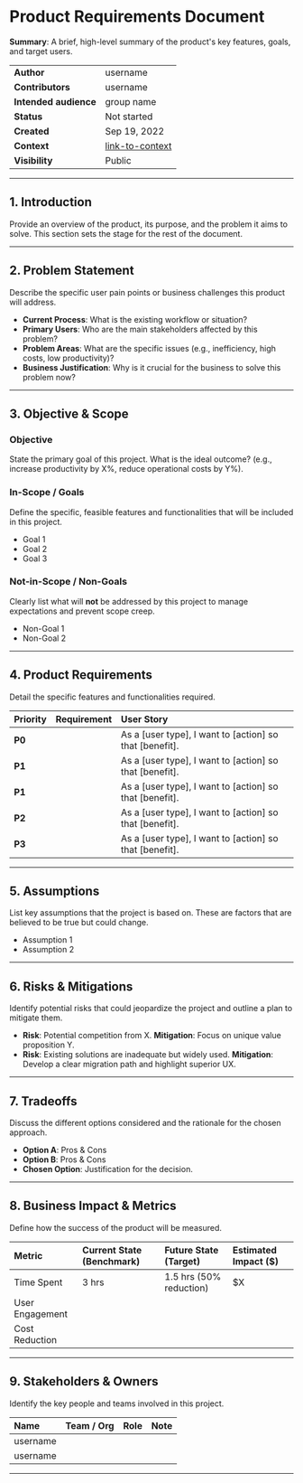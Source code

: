 # Product Requirements Document

**Summary**: A brief, high-level summary of the product's key features, goals, and target users.

| | |
|:---|:---|
| **Author** | username |
| **Contributors** | username |
| **Intended audience** | group name |
| **Status** | Not started |
| **Created** | Sep 19, 2022 |
| **Context** | [link-to-context](http://link-to-context) |
| **Visibility** | Public |

---

## 1. Introduction
Provide an overview of the product, its purpose, and the problem it aims to solve. This section sets the stage for the rest of the document.

---

## 2. Problem Statement
Describe the specific user pain points or business challenges this product will address.
*   **Current Process**: What is the existing workflow or situation?
*   **Primary Users**: Who are the main stakeholders affected by this problem?
*   **Problem Areas**: What are the specific issues (e.g., inefficiency, high costs, low productivity)?
*   **Business Justification**: Why is it crucial for the business to solve this problem now?

---

## 3. Objective & Scope

### Objective
State the primary goal of this project. What is the ideal outcome? (e.g., increase productivity by X%, reduce operational costs by Y%).

### In-Scope / Goals
Define the specific, feasible features and functionalities that will be included in this project.
*   Goal 1
*   Goal 2
*   Goal 3

### Not-in-Scope / Non-Goals
Clearly list what will **not** be addressed by this project to manage expectations and prevent scope creep.
*   Non-Goal 1
*   Non-Goal 2

---

## 4. Product Requirements
Detail the specific features and functionalities required.

| Priority | Requirement | User Story |
|:---|:---|:---|
| **P0** | | As a [user type], I want to [action] so that [benefit]. |
| **P1** | | As a [user type], I want to [action] so that [benefit]. |
| **P1** | | As a [user type], I want to [action] so that [benefit]. |
| **P2** | | As a [user type], I want to [action] so that [benefit]. |
| **P3** | | As a [user type], I want to [action] so that [benefit]. |

---

## 5. Assumptions
List key assumptions that the project is based on. These are factors that are believed to be true but could change.
*   Assumption 1
*   Assumption 2

---

## 6. Risks & Mitigations
Identify potential risks that could jeopardize the project and outline a plan to mitigate them.
*   **Risk**: Potential competition from X. **Mitigation**: Focus on unique value proposition Y.
*   **Risk**: Existing solutions are inadequate but widely used. **Mitigation**: Develop a clear migration path and highlight superior UX.

---

## 7. Tradeoffs
Discuss the different options considered and the rationale for the chosen approach.
*   **Option A**: Pros & Cons
*   **Option B**: Pros & Cons
*   **Chosen Option**: Justification for the decision.

---

## 8. Business Impact & Metrics
Define how the success of the product will be measured.

| Metric | Current State (Benchmark) | Future State (Target) | Estimated Impact ($) |
|:---|:---|:---|:---|
| Time Spent | 3 hrs | 1.5 hrs (50% reduction) | $X |
| User Engagement | | | |
| Cost Reduction | | | |

---

## 9. Stakeholders & Owners
Identify the key people and teams involved in this project.

| Name | Team / Org | Role | Note |
|:---|:---|:---|:---|
| username | | | |
| username | | | |

---
